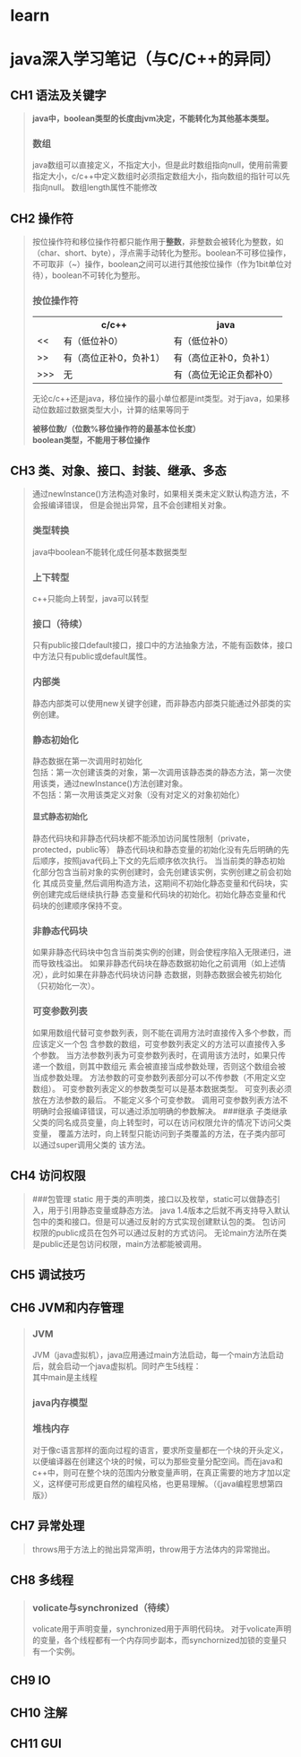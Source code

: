 # learn
# java深入学习笔记（与C/C++的异同）
## CH1 语法及关键字
>**java中，boolean类型的长度由jvm决定，不能转化为其他基本类型。**  
>### 数组
>java数组可以直接定义，不指定大小，但是此时数组指向null，使用前需要指定大小，c/c++中定义数组时必须指定数组大小，指向数组的指针可以先指向null。
>数组length属性不能修改
## CH2 操作符
>按位操作符和移位操作符都只能作用于**整数**，非整数会被转化为整数，如（char、short、byte），浮点需手动转化为整形。boolean不可移位操作，不可取非（~）操作，boolean之间可以进行其他按位操作（作为1bit单位对待），boolean不可转化为整形。
>### 按位操作符  
><table>
>	<tr><th/><th>c/c++</th><th>java</th></tr>  
>	<tr><td><<</td><td>有（低位补0）</td><td>有（低位补0）</td></tr>  
>	<tr><td>>></td><td>有（高位正补0，负补1）</td><td>有（高位正补0，负补1）</td></tr>
>	<tr><td>>>></td><td>无</td><td>有（高位无论正负都补0）</td></tr>  
></table>
>无论c/c++还是java，移位操作的最小单位都是int类型。对于java，如果移动位数超过数据类型大小，计算的结果等同于  
>
>**被移位数/（位数%移位操作符的最基本位长度）**  
>**boolean类型，不能用于移位操作**  
## CH3 类、对象、接口、封装、继承、多态  
>通过newInstance()方法构造对象时，如果相关类未定义默认构造方法，不会报编译错误，
>但是会抛出异常，且不会创建相关对象。
>### 类型转换
>java中boolean不能转化成任何基本数据类型
>### 上下转型
>c++只能向上转型，java可以转型
>### 接口（待续）
>只有public接口default接口，接口中的方法抽象方法，不能有函数体，接口中方法只有public或default属性。
>### 内部类
>静态内部类可以使用new关键字创建，而非静态内部类只能通过外部类的实例创建。  
>### 静态初始化  
>静态数据在第一次调用时初始化  
>包括：第一次创建该类的对象，第一次调用该静态类的静态方法，第一次使用该类，通过newInstance()方法创建对象。  
>不包括：第一次用该类定义对象（没有对定义的对象初始化）
>#### 显式静态初始化
>静态代码块和非静态代码块都不能添加访问属性限制（private，protected，public等）
>静态代码块和静态变量的初始化没有先后明确的先后顺序，按照java代码上下文的先后顺序依次执行。
>当当前类的静态初始化部分包含当前对象的实例创建时，会先创建该实例，实例创建之前会初始化
>其成员变量,然后调用构造方法，这期间不初始化静态变量和代码块，实例创建完成后继续执行静
>态变量和代码块的初始化。初始化静态变量和代码块的创建顺序保持不变。
>### 非静态代码块
>如果非静态代码块中包含当前类实例的创建，则会使程序陷入无限递归，进而导致栈溢出。
>如果非静态代码块在静态数据初始化之前调用（如上述情况），此时如果在非静态代码块访问静
>态数据，则静态数据会被先初始化（只初始化一次）。
>### 可变参数列表
>如果用数组代替可变参数列表，则不能在调用方法时直接传入多个参数，而应该定义一个包
>含参数的数组，可变参数列表定义的方法可以直接传入多个参数。
>当方法参数列表为可变参数列表时，在调用该方法时，如果只传递一个数组，则其中数组元
>素会被直接当成参数处理，否则这个数组会被当成参数处理。
>方法参数的可变参数列表部分可以不传参数（不用定义空数组）。
>可变参数列表定义的参数类型可以是基本数据类型。
>可变列表必须放在方法参数的最后。
>不能定义多个可变参数。
>调用可变参数列表方法不明确时会报编译错误，可以通过添加明确的参数解决。
>###继承
>子类继承父类的同名成员变量，向上转型时，可以在访问权限允许的情况下访问父类变量，
>覆盖方法时，向上转型只能访问到子类覆盖的方法，在子类内部可以通过super调用父类的
>该方法。
## CH4 访问权限
>###包管理
>static 用于类的声明类，接口以及枚举，static可以做静态引入，用于引用静态变量或静态方法。
>java 1.4版本之后就不再支持导入默认包中的类和接口。但是可以通过反射的方式实现创建默认包的类。
>包访问权限的public成员在包外可以通过反射的方式访问。
>无论main方法所在类是public还是包访问权限，main方法都能被调用。
## CH5 调试技巧
## CH6 JVM和内存管理
>### JVM
>JVM（java虚拟机），java应用通过main方法启动，每一个main方法启动后，就会启动一个java虚拟机。同时产生5线程：  
>其中main是主线程
>### java内存模型
>### 堆栈内存
>对于像c语言那样的面向过程的语言，要求所变量都在一个块的开头定义，以便编译器在创建这个块的时候，可以为那些变量分配空间。而在java和c++中，则可在整个块的范围内分散变量声明，在真正需要的地方才加以定义，这样便可形成更自然的编程风格，也更易理解。（《java编程思想第四版》）
## CH7 异常处理
>throws用于方法上的抛出异常声明，throw用于方法体内的异常抛出。
## CH8 多线程
>### volicate与synchronized（待续）
>volicate用于声明变量，synchronized用于声明代码块。
>对于volicate声明的变量，各个线程都有一个内存同步副本，而synchornized加锁的变量只有一个实例。
## CH9 IO
## CH10 注解
## CH11 GUI
